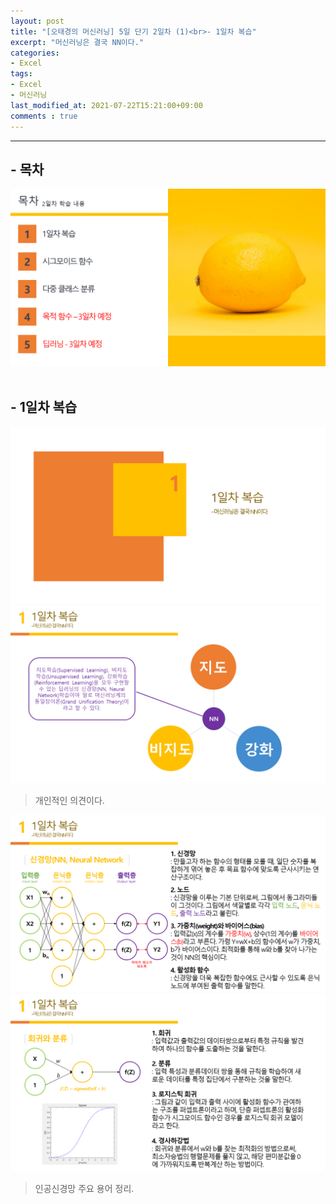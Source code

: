```yaml
---
layout: post
title: "[오태경의 머신러닝] 5일 단기 2일차 (1)<br>- 1일차 복습"
excerpt: "머신러닝은 결국 NN이다."
categories:
- Excel
tags:
- Excel
- 머신러닝
last_modified_at: 2021-07-22T15:21:00+09:00
comments : true
---
```

<hr>

<h2>- 목차</h2>
<div style="align-items: center;">
    <img src="/assets/post-image/Excel-5일-단기-2/슬라이드3.PNG">
</div>
<br>

<h2>- 1일차 복습</h2>
<div style="align-items: center;">
    <img src="/assets/post-image/Excel-5일-단기-2/슬라이드4.PNG">
</div>
<div style="align-items: center;">
    <img src="/assets/post-image/Excel-5일-단기-2/슬라이드5.PNG">
</div>

> 개인적인 의견이다.

<div style="align-items: center;">
    <img src="/assets/post-image/Excel-5일-단기-2/슬라이드6.PNG">
</div>
<div style="align-items: center;">
    <img src="/assets/post-image/Excel-5일-단기-2/슬라이드7.PNG">
</div>

> 인공신경망 주요 용어 정리.

<br>